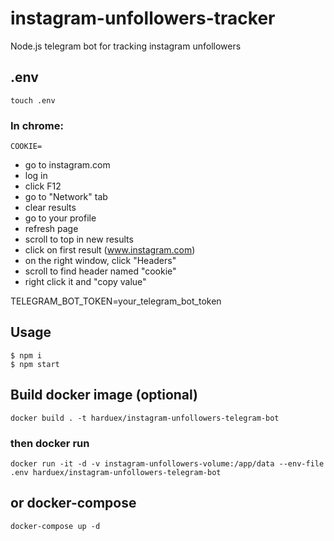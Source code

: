 # instagram-unfollowers-tracker
Node.js telegram bot for tracking instagram unfollowers

## .env
```
touch .env
```

### In chrome:

```
COOKIE=
```

- go to instagram.com
- log in
- click F12
- go to "Network" tab
- clear results
- go to your profile
- refresh page
- scroll to top in new results
- click on first result (www.instagram.com)
- on the right window, click "Headers"
- scroll to find header named "cookie"
- right click it and "copy value"

TELEGRAM_BOT_TOKEN=your_telegram_bot_token

## Usage

```
$ npm i
$ npm start
```

## Build docker image (optional)

```
docker build . -t harduex/instagram-unfollowers-telegram-bot
```

### then docker run

```
docker run -it -d -v instagram-unfollowers-volume:/app/data --env-file .env harduex/instagram-unfollowers-telegram-bot
```

## or docker-compose

```
docker-compose up -d
```
